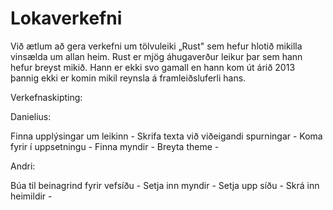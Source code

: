 # Lokaverkefni

Við ætlum að gera verkefni um tölvuleiki „Rust" sem hefur hlotið mikilla vinsælda um allan heim. Rust er mjög áhugaverður leikur þar sem hann hefur breyst mikið. Hann er ekki svo gamall en hann kom út árið 2013 þannig ekki er komin mikil reynsla á framleiðsluferli hans. 



Verkefnaskipting:


Danielius: 

Finna upplýsingar um leikinn - 
Skrifa texta við viðeigandi spurningar - 
Koma fyrir í uppsetningu - 
Finna myndir - 
Breyta theme - 

Andri: 

Búa til beinagrind fyrir vefsíðu - 
Setja inn myndir - 
Setja upp síðu - 
Skrá inn heimildir - 


